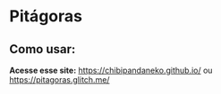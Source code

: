 # Pitágoras

## Como usar:

**Acesse esse site:** <https://chibipandaneko.github.io/> ou <https://pitagoras.glitch.me/>
